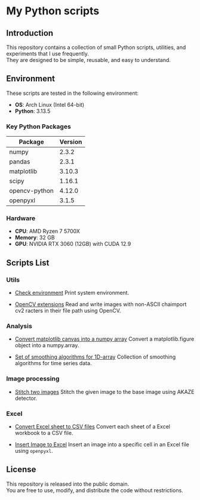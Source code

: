 # My Python scripts

## Introduction

This repository contains a collection of small Python scripts, utilities, and experiments that I use frequently.  
They are designed to be simple, reusable, and easy to understand.


## Environment

These scripts are tested in the following environment:

- **OS**: Arch Linux (Intel 64-bit)
- **Python**: 3.13.5

### Key Python Packages
| Package        | Version |
|----------------|---------|
| numpy          | 2.3.2   |
| pandas         | 2.3.1   |
| matplotlib     | 3.10.3  |
| scipy          | 1.16.1  |
| opencv-python  | 4.12.0  |
| openpyxl       | 3.1.5   |

### Hardware
- **CPU**: AMD Ryzen 7 5700X
- **Memory**: 32 GB
- **GPU**: NVIDIA RTX 3060 (12GB) with CUDA 12.9


## Scripts List

### Utils

- [Check environment](utils/system_info/check_system_info.py)
    Print system environment.

- [OpenCV extensions](utils/opencv_unicode/opencv_ext.py)
    Read and write images with non-ASCII chaimport cv2
racters in their file path using OpenCV.

### Analysis

- [Convert matplotlib canvas into a numpy array](analysis/graph_to_numpy/graph_to_numpy.py)
    Convert a matplotlib.figure object into a numpy.array.

- [Set of smoothing algorithms for 1D-array](analysis/smooth_kit/smoothkit.py)
    Collection of smoothing algorithms for time series data.

### Image processing

- [Stitch two images](image/stitch/stitch_two_images.py)
    Stitch the given image to the base image using AKAZE detector.

### Excel

- [Convert Excel sheet to CSV files](excel/convert_to_csvs/sheet_to_csvfile.py)
    Convert each sheet of a Excel workbook to a CSV file.

- [Insert Image to Excel](excel/insert_image_to_cell/insert_image_to_cell.py)
    Insert an image into a specific cell in an Excel file using `openpyxl`.

## License

This repository is released into the public domain.  
You are free to use, modify, and distribute the code without restrictions.
